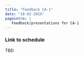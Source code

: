 ```yaml
---
title: "Feedback CA-1"
date: "18-02-2019"
pageintro: | 
   Feedback/presentations for CA-1
---
```


### Link to schedule
TBD
